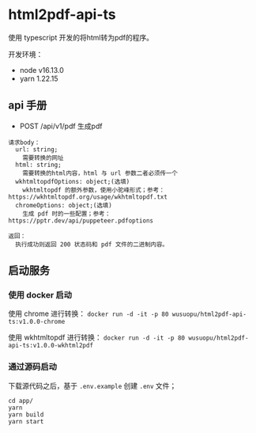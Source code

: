 # html2pdf-api-ts
使用 typescript 开发的将html转为pdf的程序。

开发环境：
  * node v16.13.0
  * yarn 1.22.15

## api 手册
  * POST /api/v1/pdf        生成pdf
```
请求body：
  url: string;
    需要转换的网址
  html: string;
    需要转换的html内容，html 与 url 参数二者必须传一个
  wkhtmltopdfOptions: object;(选填)
    wkhtmltopdf 的额外参数，使用小驼峰形式；参考： https://wkhtmltopdf.org/usage/wkhtmltopdf.txt
  chromeOptions: object;(选填)
    生成 pdf 时的一些配置；参考： https://pptr.dev/api/puppeteer.pdfoptions

返回：
  执行成功则返回 200 状态码和 pdf 文件的二进制内容。
```

## 启动服务
### 使用 docker 启动
使用 chrome 进行转换： `docker run -d -it -p 80 wusuopu/html2pdf-api-ts:v1.0.0-chrome`

使用 wkhtmltopdf 进行转换： `docker run -d -it -p 80 wusuopu/html2pdf-api-ts:v1.0.0-wkhtml2pdf`


### 通过源码启动
下载源代码之后，基于 `.env.example` 创建 `.env` 文件；

```
cd app/
yarn
yarn build
yarn start
```
